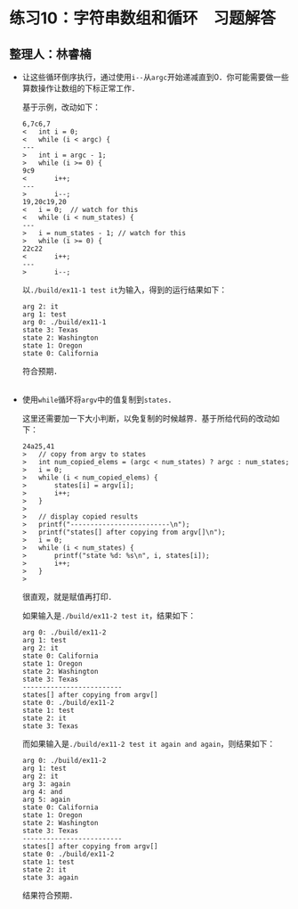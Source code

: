 # 练习10：字符串数组和循环　习题解答

## 整理人：林睿楠

* 让这些循环倒序执行，通过使用`i--`从`argc`开始递减直到0．你可能需要做一些算数操作让数组的下标正常工作．

	基于示例，改动如下：

	```
	6,7c6,7
	< 	int i = 0;
	< 	while (i < argc) {
	---
	> 	int i = argc - 1;
	> 	while (i >= 0) {
	9c9
	< 		i++;
	---
	> 		i--;
	19,20c19,20
	< 	i = 0;	// watch for this
	< 	while (i < num_states) {
	---
	> 	i = num_states - 1;	// watch for this
	> 	while (i >= 0) {
	22c22
	< 		i++;
	---
	> 		i--;
	```

	以`./build/ex11-1 test it`为输入，得到的运行结果如下：

	```
	arg 2: it
	arg 1: test
	arg 0: ./build/ex11-1
	state 3: Texas
	state 2: Washington
	state 1: Oregon
	state 0: California
	```

	符合预期．<br><br>

* 使用`while`循环将`argv`中的值复制到`states`．

	这里还需要加一下大小判断，以免复制的时候越界．基于所给代码的改动如下：

	```
	24a25,41
	> 	// copy from argv to states
	> 	int num_copied_elems = (argc < num_states) ? argc : num_states;
	> 	i = 0;
	> 	while (i < num_copied_elems) {
	> 		states[i] = argv[i];
	> 		i++;
	> 	}
	> 
	> 	// display copied results
	> 	printf("-------------------------\n");
	> 	printf("states[] after copying from argv[]\n");
	> 	i = 0;
	> 	while (i < num_states) {
	> 		printf("state %d: %s\n", i, states[i]);
	> 		i++;
	> 	}
	> 
	```

	很直观，就是赋值再打印．

	如果输入是`./build/ex11-2 test it`，结果如下：

	```
	arg 0: ./build/ex11-2
	arg 1: test
	arg 2: it
	state 0: California
	state 1: Oregon
	state 2: Washington
	state 3: Texas
	-------------------------
	states[] after copying from argv[]
	state 0: ./build/ex11-2
	state 1: test
	state 2: it
	state 3: Texas
	```

	而如果输入是`./build/ex11-2 test it again and again`，则结果如下：

	```
	arg 0: ./build/ex11-2
	arg 1: test
	arg 2: it
	arg 3: again
	arg 4: and
	arg 5: again
	state 0: California
	state 1: Oregon
	state 2: Washington
	state 3: Texas
	-------------------------
	states[] after copying from argv[]
	state 0: ./build/ex11-2
	state 1: test
	state 2: it
	state 3: again
	```

	结果符合预期．<br><br>
